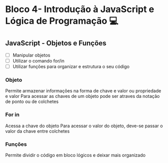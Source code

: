 # Bloco 4- Introdução à JavaScript e Lógica de Programação :computer:

## JavaScript - Objetos e Funções

- [ ] Manipular objetos 
- [ ] Utilizar o comando for/in
- [ ] Utilizar funções para organizar e estrutura o seu código 

### Objeto 

Permite armazenar informações na forma de chave e valor ou propriedade e valor
Para acessar as chaves de um objeto pode ser atraves da notação de ponto ou de colchetes


### For in

Acessa a chave do objeto 
Para acessar o valor do objeto, deve-se passar o valor da chave entre colchetes

### Funções 

Permite dividir o código em bloco lógicos e deixar mais organizado 